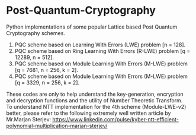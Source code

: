 # Post-Quantum-Cryptography
Python implementations of some popular Lattice based Post Quantum Cryptography schemes. 

1) PQC scheme based on Learning With Errors (LWE) problem [n = 128].
2) PQC scheme based on Ring Learning With Errors (R-LWE) problem [q = 12289, n = 512].
3) PQC scheme based on Module Learning With Errors (M-LWE) problem [q = 7681, n = 256, k = 2].
4) PQC scheme based on Module Learning With Errors (M-LWE) problem [q = 3329, n = 256, k = 2].
   
These codes are only to help understand the key-generation, encryption and decryption functions and the utility of Number Theoretic Transform. </br>
To understand NTT implementation for the 4th scheme (Module-LWE-v2) better, please refer to the following extremely well written article by Mr.Marjan Sterjev: https://www.linkedin.com/pulse/kyber-ntt-efficient-polynomial-multiplication-marjan-sterjev/ 
